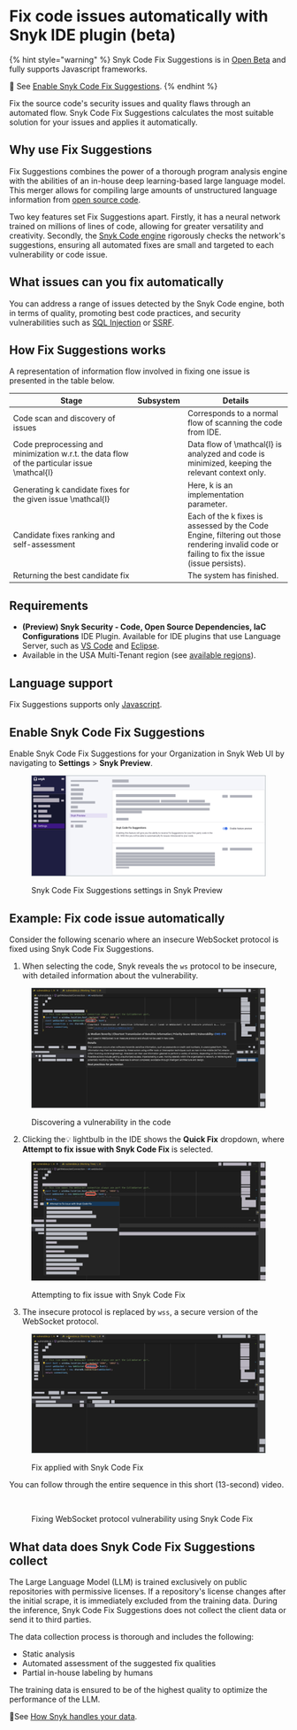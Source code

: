 # Fix code issues automatically with Snyk IDE plugin (beta)

{% hint style="warning" %}
Snyk Code Fix Suggestions is in [Open Beta](../../more-info/snyk-feature-release-process.md) and fully supports Javascript frameworks.

:link: See [Enable Snyk Code Fix Suggestions](fix-code-issues-automatically-with-snyk-ide-plugin-beta.md#enable-snyk-code-fix-suggestions).
{% endhint %}

Fix the source code's security issues and quality flaws through an automated flow. Snyk Code Fix Suggestions calculates the most suitable solution for your issues and applies it automatically.

## Why use Fix Suggestions

Fix Suggestions combines the power of a thorough program analysis engine with the abilities of an in-house deep learning-based large language model. This merger allows for compiling large amounts of unstructured language information from [open source code](fix-code-issues-automatically-with-snyk-ide-plugin-beta.md#what-data-does-snyk-code-fix-suggestions-collect).

Two key features set Fix Suggestions apart. Firstly, it has a neural network trained on millions of lines of code, allowing for greater versatility and creativity. Secondly, the [Snyk Code engine](deployment-options/snyk-code-local-engine/introduction.md) rigorously checks the network's suggestions, ensuring all automated fixes are small and targeted to each vulnerability or code issue.

## What issues can you fix automatically

You can address a range of issues detected by the Snyk Code engine, both in terms of quality, promoting best code practices, and security vulnerabilities such as [SQL Injection](https://snyk.io/learn/sql-injection/) or [SSRF](https://learn.snyk.io/lessons/ssrf-server-side-request-forgery/javascript/).

## How Fix Suggestions works

A representation of information flow involved in fixing one issue is presented in the table below.

<table><thead><tr><th width="211">Stage</th><th data-type="select">Subsystem</th><th>Details</th></tr></thead><tbody><tr><td>Code scan and   discovery of issues</td><td></td><td>Corresponds to a normal flow of scanning the code from IDE.</td></tr><tr><td>Code preprocessing and minimization w.r.t. the data flow of the particular issue <span class="math">\mathcal{I}</span></td><td></td><td>Data flow of <span class="math">\mathcal{I}</span> is analyzed and code is minimized, keeping the relevant context only.</td></tr><tr><td>Generating <span class="math">k</span> candidate fixes for the given issue <span class="math">\mathcal{I}</span></td><td></td><td>Here, <span class="math">k</span> is an implementation parameter.</td></tr><tr><td>Candidate fixes ranking and self-assessment</td><td></td><td>Each of the <span class="math"> k</span> fixes is assessed by the Code Engine, filtering out those rendering invalid code or failing to fix the issue (issue persists).</td></tr><tr><td>Returning the best candidate fix </td><td></td><td>The system has finished.</td></tr></tbody></table>

## Requirements

* **(Preview) Snyk Security - Code, Open Source Dependencies, IaC Configurations** IDE Plugin. Available for IDE plugins that use Language Server, such as [VS Code](https://marketplace.visualstudio.com/items?itemName=snyk-security.snyk-vulnerability-scanner-preview) and [Eclipse](https://marketplace.eclipse.org/content/snyk-security-code%E2%80%8B-open-source%E2%80%8B-iac-configurations).
* Available in the USA Multi-Tenant region (see [available regions](../../more-info/data-residency-at-snyk.md#what-regions-are-available)).

## Language support

Fix Suggestions supports only [Javascript](snyk-code-language-and-framework-support.md#javascript-frameworks).

## Enable Snyk Code Fix Suggestions

Enable Snyk Code Fix Suggestions for your Organization in Snyk Web UI by navigating to **Settings** > **Snyk Preview**.

<figure><img src="../../.gitbook/assets/enable_fix_suggestions_snyk_preview.png" alt="Enabling Snyk Code Fix Suggestions in Snyk Preview."><figcaption><p>Snyk Code Fix Suggestions settings in Snyk Preview</p></figcaption></figure>

## Example: Fix code issue automatically

Consider the following scenario where an insecure WebSocket protocol is fixed using Snyk Code Fix Suggestions.

1. When selecting the code, Snyk reveals the `ws` protocol to be insecure, with detailed information about the vulnerability.&#x20;

<figure><img src="../../.gitbook/assets/fix_suggestions_discovery.png" alt="Discovering a vulnerability in the code."><figcaption><p>Discovering a vulnerability in the code</p></figcaption></figure>

2. Clicking the:bulb: lightbulb in the IDE shows the **Quick Fix** dropdown, where **Attempt to fix issue with Snyk Code Fix** is selected.

<figure><img src="../../.gitbook/assets/fix_suggestions_select_fix.png" alt="Attempting to fix issue with Snyk Code Fix."><figcaption><p>Attempting to fix issue with Snyk Code Fix</p></figcaption></figure>

3. The insecure protocol is replaced by `wss`, a secure version of the WebSocket protocol.

<figure><img src="../../.gitbook/assets/fix_suggestions_fix_applied.png" alt="Fix applied with Snyk Code Fix."><figcaption><p>Fix applied with Snyk Code Fix </p></figcaption></figure>

You can follow through the entire sequence in this short (13-second) video.

<figure><img src="../../.gitbook/assets/fix_suggestions (3).gif" alt=""><figcaption><p>Fixing WebSocket protocol vulnerability using Snyk Code Fix </p></figcaption></figure>

## What data does Snyk Code Fix Suggestions collect

The Large Language Model (LLM) is trained exclusively on public repositories with permissive licenses. If a repository's license changes after the initial scrape, it is immediately excluded from the training data. During the inference, Snyk Code Fix Suggestions does not collect the client data or send it to third parties.

The data collection process is thorough and includes the following:

* Static analysis
* Automated assessment of the suggested fix qualities
* Partial in-house labeling by humans

The training data is ensured to be of the highest quality to optimize the performance of the LLM.

:link:See [How Snyk handles your data](../../more-info/how-snyk-handles-your-data.md).



